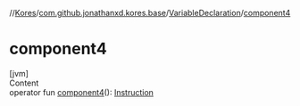 //[Kores](../../index.md)/[com.github.jonathanxd.kores.base](../index.md)/[VariableDeclaration](index.md)/[component4](component4.md)



# component4  
[jvm]  
Content  
operator fun [component4](component4.md)(): [Instruction](../../com.github.jonathanxd.kores/-instruction/index.md)  




